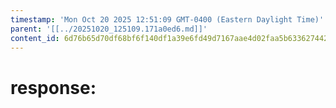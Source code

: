 ```yaml
---
timestamp: 'Mon Oct 20 2025 12:51:09 GMT-0400 (Eastern Daylight Time)'
parent: '[[../20251020_125109.171a0ed6.md]]'
content_id: 6d76b65d70df68bf6f140df1a39e6fd49d7167aae4d02faa5b63362744266256
---
```


# response:
